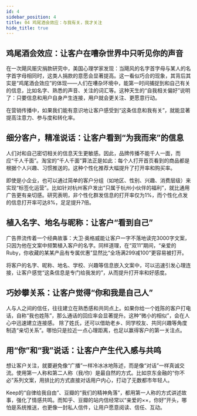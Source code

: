 ```yaml
---
id: 4
sidebar_position: 4
title: 04 鸡尾酒会效应：与我有关，我才关注
hide_title: true
---
```


## 鸡尾酒会效应：让客户在嘈杂世界中只听见你的声音
在一次飓风赈灾捐款研究中，美国心理学家发现：当飓风的名字首字母与某人的名字首字母相同时，这类人捐款的意愿会显著提高。这一看似巧合的现象，其背后其实是“鸡尾酒会效应”的体现——人们在嘈杂环境中，能第一时间捕捉到和自己有关的信息，比如名字、熟悉的声音、关注的词汇等。这种天生的“自我相关偏好”说明了：只要信息和用户自身产生连接，用户就会更关注、更愿意行动。

在营销传播中，如果我们能有意识地让客户感受到“这条信息和我有关”，就能显著提高注意力、参与度和转化率。

## 细分客户，精准说话：让客户看到“为我而来”的信息
人们对和自己密切相关的信息天生更敏感。因此，品牌传播不能千人一面，而应“千人千面”。淘宝的“千人千面”算法正是如此：每个人打开首页看到的商品都是根据个人兴趣、习惯推送的。这种个性化推荐大幅提升了打开率和购买率。

即使是小企业，也可以通过简单的客户分组（如地区、性别、兴趣、消费层级）来实现“标签化运营”。比如针对杭州客户发出“只属于杭州小伙伴的福利”，就比通用广告更有亲切感。研究表明，非个性化群发信息的打开率仅为1%，而个性化点发的信息打开率可达8%，足足提升7倍。

## 植入名字、地名与昵称：让客户“看到自己”
广告界流传着一个经典故事：大卫·奥格威能让客户一字不落地读完3000字文案，只因为他在文案中频繁植入客户的名字。同样道理，在“双11”期间，“亲爱的Ruby，你收藏的某某产品有专属优惠”显然比“全场满299减100”更容易被打开。

将客户的名字、昵称、地名、学校、兴趣等信息嵌入文案中，可以迅速引发心理连接，让客户感觉“这条信息是专门给我发的”，从而提升打开率和好感度。

## 巧妙攀关系：让客户觉得“你和我是自己人”
人与人之间的信任，往往建立在熟悉感和共同点上。如果你给一个姓陈的客户打电话，自称“我也姓陈”，那么通话的回应率会显著提升。这种“微小的相似”，会在人心中迅速建立连接感。
除了姓氏，还可以借助老乡、同学校友、共同兴趣等角度制造“亲切关系”。哪怕只是拉近一点心理距离，也足以赢得客户的第一关注点。

## 用“你”和“我”说话：让客户产生代入感与共鸣
想让客户关注，就要避免像“广播”一样冷冰冰地陈述，而是像“对话”一样真诚交流。使用第一人称和第二人称（我/你）是最自然的方式。比如京东金融的“你不必”系列文案，用排比的方式直接对话用户内心，打动了无数都市年轻人。

Keep的“自律给我自由”、豆瓣的“我们的精神角落”，都用第一人称的方式讲述故事，强化了情感共鸣。而知乎、豆瓣的站内信经常以“亲爱的××，你好”开头，哪怕是系统推送，也更像一封私人信件，让用户愿意阅读、信任、互动。
